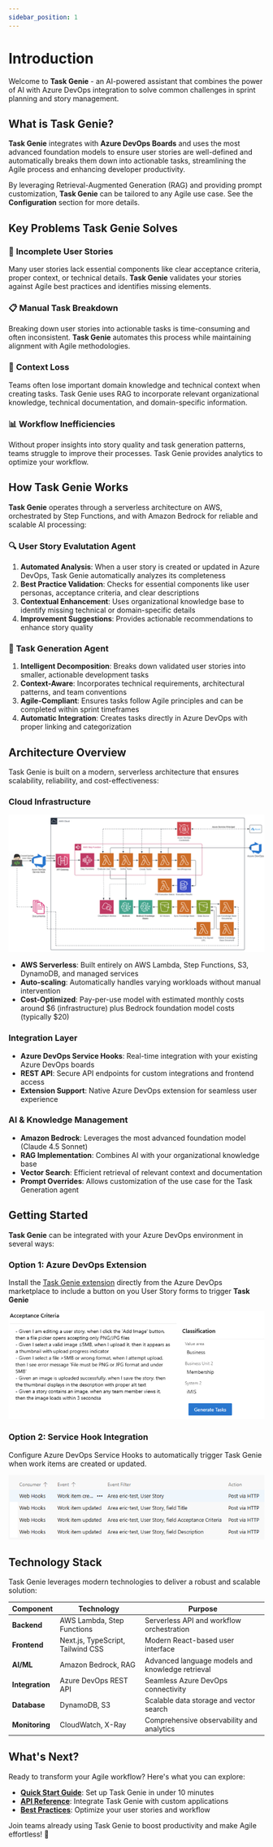 ```yaml
---
sidebar_position: 1
---
```


# Introduction

Welcome to **Task Genie** - an AI-powered assistant that combines the power of AI with Azure DevOps integration to solve common challenges in sprint planning and story management.

## What is Task Genie?

**Task Genie** integrates with **Azure DevOps Boards** and uses the most advanced foundation models to ensure user stories are well-defined and automatically breaks them down into actionable tasks, streamlining the Agile process and enhancing developer productivity.

By leveraging Retrieval-Augmented Generation (RAG) and providing prompt customization, **Task Genie** can be tailored to any Agile use case. See the **Configuration** section for more details.

## Key Problems Task Genie Solves

### 🎯 **Incomplete User Stories**

Many user stories lack essential components like clear acceptance criteria, proper context, or technical details. **Task Genie** validates your stories against Agile best practices and identifies missing elements.

### 📋 **Manual Task Breakdown**

Breaking down user stories into actionable tasks is time-consuming and often inconsistent. **Task Genie** automates this process while maintaining alignment with Agile methodologies.

### 🔄 **Context Loss**

Teams often lose important domain knowledge and technical context when creating tasks. Task Genie uses RAG to incorporate relevant organizational knowledge, technical documentation, and domain-specific information.

### 📊 **Workflow Inefficiencies**

Without proper insights into story quality and task generation patterns, teams struggle to improve their processes. Task Genie provides analytics to optimize your workflow.

## How Task Genie Works

**Task Genie** operates through a serverless architecture on AWS, orchestrated by Step Functions, and with Amazon Bedrock for reliable and scalable AI processing:

### 🔍 **User Story Evalutation Agent**

1. **Automated Analysis**: When a user story is created or updated in Azure DevOps, Task Genie automatically analyzes its completeness
2. **Best Practice Validation**: Checks for essential components like user personas, acceptance criteria, and clear descriptions
3. **Contextual Enhancement**: Uses organizational knowledge base to identify missing technical or domain-specific details
4. **Improvement Suggestions**: Provides actionable recommendations to enhance story quality

### 🤖 **Task Generation Agent**

1. **Intelligent Decomposition**: Breaks down validated user stories into smaller, actionable development tasks
2. **Context-Aware**: Incorporates technical requirements, architectural patterns, and team conventions
3. **Agile-Compliant**: Ensures tasks follow Agile principles and can be completed within sprint timeframes
4. **Automatic Integration**: Creates tasks directly in Azure DevOps with proper linking and categorization

## Architecture Overview

Task Genie is built on a modern, serverless architecture that ensures scalability, reliability, and cost-effectiveness:

### **Cloud Infrastructure**

![Architecture](../static/img/architecture_v2.png)

- **AWS Serverless**: Built entirely on AWS Lambda, Step Functions, S3, DynamoDB, and managed services
- **Auto-scaling**: Automatically handles varying workloads without manual intervention
- **Cost-Optimized**: Pay-per-use model with estimated monthly costs around $6 (infrastructure) plus Bedrock foundation model costs (typically $20)

### **Integration Layer**

- **Azure DevOps Service Hooks**: Real-time integration with your existing Azure DevOps boards
- **REST API**: Secure API endpoints for custom integrations and frontend access
- **Extension Support**: Native Azure DevOps extension for seamless user experience

### **AI & Knowledge Management**

- **Amazon Bedrock**: Leverages the most advanced foundation model (Claude 4.5 Sonnet)
- **RAG Implementation**: Combines AI with your organizational knowledge base
- **Vector Search**: Efficient retrieval of relevant context and documentation
- **Prompt Overrides**: Allows customization of the use case for the Task Generation agent

## Getting Started

**Task Genie** can be integrated with your Azure DevOps environment in several ways:

### **Option 1: Azure DevOps Extension**

Install the [Task Genie extension](https://marketplace.visualstudio.com/items?itemName=AMA.task-genie) directly from the Azure DevOps marketplace to include a button on you User Story forms to trigger **Task Genie**

![Extension](../static/img/azure_devops_user_story.png)

### **Option 2: Service Hook Integration**

Configure Azure DevOps Service Hooks to automatically trigger Task Genie when work items are created or updated.

![Service Hooks](../static/img/service_hooks.png)

## Technology Stack

Task Genie leverages modern technologies to deliver a robust and scalable solution:

| Component       | Technology                        | Purpose                                          |
| --------------- | --------------------------------- | ------------------------------------------------ |
| **Backend**     | AWS Lambda, Step Functions        | Serverless API and workflow orchestration        |
| **Frontend**    | Next.js, TypeScript, Tailwind CSS | Modern React-based user interface                |
| **AI/ML**       | Amazon Bedrock, RAG               | Advanced language models and knowledge retrieval |
| **Integration** | Azure DevOps REST API             | Seamless Azure DevOps connectivity               |
| **Database**    | DynamoDB, S3                      | Scalable data storage and vector search          |
| **Monitoring**  | CloudWatch, X-Ray                 | Comprehensive observability and analytics        |

## What's Next?

Ready to transform your Agile workflow? Here's what you can explore:

- **[Quick Start Guide](./docs/getting-started/installation.md)**: Set up Task Genie in under 10 minutes
- **[API Reference](/docs/api)**: Integrate Task Genie with custom applications
- **[Best Practices](./guides/best-practices.md)**: Optimize your user stories and workflow

Join teams already using Task Genie to boost productivity and make Agile effortless! 🚀
